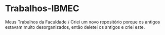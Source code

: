 # Trabalhos-IBMEC
Meus Trabalhos da Faculdade / 
Criei um novo repositório porque os antigos estavam muito desorganizados, então deletei os antigos e criei este.
